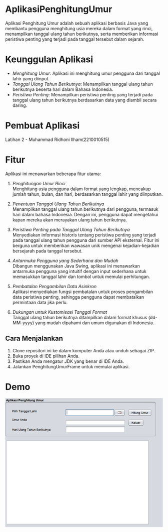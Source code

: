 # AplikasiPenghitungUmur
 
Aplikasi Penghitung Umur adalah sebuah aplikasi berbasis Java yang membantu pengguna menghitung usia mereka dalam format yang rinci, menampilkan tanggal ulang tahun berikutnya, serta memberikan informasi peristiwa penting yang terjadi pada tanggal tersebut dalam sejarah.

# Keunggulan Aplikasi

- *Menghitung Umur*: Aplikasi ini menghitung umur pengguna dari tanggal lahir yang diinput.
- *Tanggal Ulang Tahun Berikutnya*: Menampilkan tanggal ulang tahun berikutnya beserta hari dalam Bahasa Indonesia.
- *Peristiwa Penting*: Menampilkan peristiwa penting yang terjadi pada tanggal ulang tahun berikutnya berdasarkan data yang diambil secara daring.

# Pembuat Aplikasi
 Latihan 2 - Muhammad Ridhoni Ilham(2210010515)

# Fitur

Aplikasi ini menawarkan beberapa fitur utama:

1. *Penghitungan Umur Rinci*  
   Menghitung usia pengguna dalam format yang lengkap, mencakup jumlah tahun, bulan, dan hari, berdasarkan tanggal lahir yang diinputkan.

2. *Penentuan Tanggal Ulang Tahun Berikutnya*  
   Menampilkan tanggal ulang tahun berikutnya dari pengguna, termasuk hari dalam bahasa Indonesia. Dengan ini, pengguna dapat mengetahui kapan mereka akan merayakan ulang tahun berikutnya.

3. *Peristiwa Penting pada Tanggal Ulang Tahun Berikutnya*  
   Menyediakan informasi historis tentang peristiwa penting yang terjadi pada tanggal ulang tahun pengguna dari sumber API eksternal. Fitur ini berguna untuk memberikan wawasan unik mengenai kejadian-kejadian bersejarah pada tanggal tersebut.

4. *Antarmuka Pengguna yang Sederhana dan Mudah*  
   Dibangun menggunakan Java Swing, aplikasi ini menawarkan antarmuka pengguna yang intuitif dengan input sederhana untuk memasukkan tanggal lahir dan tombol untuk memulai perhitungan.

5. *Pembatalan Pengambilan Data Asinkron*  
   Aplikasi menyediakan fungsi pembatalan untuk proses pengambilan data peristiwa penting, sehingga pengguna dapat membatalkan permintaan data jika perlu.

6. *Dukungan untuk Kustomisasi Tanggal Format*  
   Tanggal ulang tahun berikutnya ditampilkan dalam format khusus (dd-MM-yyyy) yang mudah dipahami dan umum digunakan di Indonesia.

## Cara Menjalankan

1. Clone repositori ini ke dalam komputer Anda atau unduh sebagai ZIP.
2. Buka proyek di IDE pilihan Anda.
3. Pastikan Anda mengatur JDK yang benar di IDE Anda.
4. Jalankan PenghitungUmurFrame untuk memulai aplikasi.

# Demo
![Demo GIF](https://github.com/Ridhoni123/AplikasiPenghitungUmur/blob/main/img/Foto123.gif)

